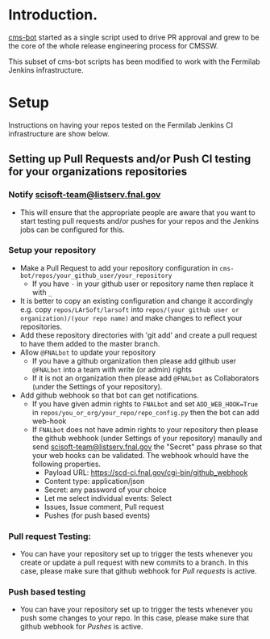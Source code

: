 # Introduction.

[cms-bot](https://github.com/cms-sw/cms-bot) started as a single script used to drive PR approval and grew to
be the core of the whole release engineering process for CMSSW.

This subset of cms-bot scripts has been modified to work with the Fermilab Jenkins infrastructure.

# Setup

Instructions on having your repos tested on the Fermilab Jenkins CI infrastructure are show below.


## Setting up Pull Requests and/or Push CI testing for your organizations repositories

### Notify scisoft-team@listserv.fnal.gov
- This will ensure that the appropriate people are aware that you want to start testing pull requests and/or pushes for your repos and the Jenkins jobs can be configured for this.

### Setup your repository
- Make a Pull Request to add your repository configuration in `cms-bot/repos/your_github_user/your_repository`
  - If you have `-` in your github user or repository name then replace it with `_`
- It is better to copy an existing configuration and change it accordingly e.g. copy `repos/LArSoft/larsoft` into `repos/(your github user or organization)/(your repo name)` and make changes to reflect your repositories.
- Add these repository directories with 'git add' and create a pull request to have them added to the master branch.
- Allow `@FNALbot` to update your repository
  - If you have a github organization then please add github user `@FNALbot` into a team with write (or admin) rights
  - If it is not an organization then please add `@FNALbot` as Collaborators (under the Settings of your repository).
- Add github webhook so that bot can get notifications.
  - If you have given admin rights to `FNALbot` and set `ADD_WEB_HOOK=True` in `repos/you_or_org/your_repo/repo_config.py` then the bot can add web-hook
  - If `FNALbot` does not have admin rights to your repository then please the github webhook (under Settings of your repository) manaully and send scisoft-team@listserv.fnal.gov the "Secret" pass phrase so that your web hooks can be validated. The webhook whould have the following properties.
    - Payload URL: https://scd-ci.fnal.gov/cgi-bin/github_webhook
    - Content type: application/json
    - Secret: any password of your choice
    - Let me select individual events: Select
    - Issues, Issue comment, Pull request 
    - Pushes (for push based events)

### Pull request Testing:
- You can have your repository set up to trigger the tests whenever you create or update a pull request with new commits to a branch. In this case, please make sure that github webhook for *Pull requests* is active.

### Push based testing
- You can have your repository set up to trigger the tests whenever you push some changes to your repo. In this case, please make sure that github webhook for *Pushes* is active.
